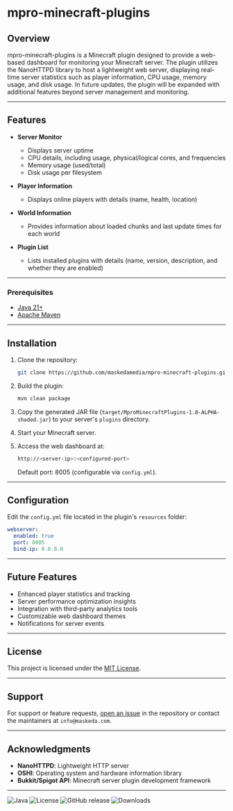 # mpro-minecraft-plugins

## Overview

mpro-minecraft-plugins is a Minecraft plugin designed to provide a web-based
dashboard for monitoring your Minecraft server. The plugin utilizes the
NanoHTTPD library to host a lightweight web server, displaying real-time server
statistics such as player information, CPU usage, memory usage, and disk usage.
In future updates, the plugin will be expanded with additional features
beyond server management and monitoring.

---

## Features

- **Server Monitor**
  - Displays server uptime
  - CPU details, including usage, physical/logical cores, and frequencies
  - Memory usage (used/total)
  - Disk usage per filesystem

- **Player Information**
  - Displays online players with details (name, health, location)

- **World Information**
  - Provides information about loaded chunks and last update times for each world

- **Plugin List**
  - Lists installed plugins with details (name, version, description, and whether
  they are enabled)

---

### Prerequisites

- [Java 21+](https://adoptium.net/temurin/releases/)
- [Apache Maven](https://maven.apache.org/)

---

## Installation

1. Clone the repository:

   ```bash
   git clone https://github.com/maskedamedia/mpro-minecraft-plugins.git
   ```

2. Build the plugin:

   ```bash
   mvn clean package
   ```

3. Copy the generated JAR file (`target/MproMinecraftPlugins-1.0-ALPHA-shaded.jar`)
to your server's `plugins` directory.

4. Start your Minecraft server.

5. Access the web dashboard at:

   ```bash
   http://<server-ip>:<configured-port>
   ```

   Default port: 8005 (configurable via `config.yml`).

---

## Configuration

Edit the `config.yml` file located in the plugin's `resources` folder:

```yaml
webserver:
  enabled: true
  port: 8005
  bind-ip: 0.0.0.0
```

---

## Future Features

- Enhanced player statistics and tracking
- Server performance optimization insights
- Integration with third-party analytics tools
- Customizable web dashboard themes
- Notifications for server events

---

## License

This project is licensed under the [MIT License](LICENSE).

---

## Support

For support or feature requests,
[open an issue](https://github.com/maskedamedia/mpro-minecraft-plugins/issues)
in the repository or contact the maintainers at `info@maskeda.com`.

---

## Acknowledgments

- **NanoHTTPD**: Lightweight HTTP server
- **OSHI**: Operating system and hardware information library
- **Bukkit/Spigot API**: Minecraft server plugin development framework

---

![Java](https://img.shields.io/badge/Java-21%2B-blue)
![License](https://img.shields.io/github/license/maskedamedia/mpro-minecraft-plugins)
![GitHub release](https://img.shields.io/github/v/release/maskedamedia/mpro-minecraft-plugins)
![Downloads](https://img.shields.io/github/downloads/maskedamedia/mpro-minecraft-plugins/total)
